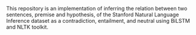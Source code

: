 This repository is an implementation of inferring the relation between two sentences, premise and hypothesis, of the Stanford Natural Language Inference dataset as a contradiction, entailment, and neutral using BiLSTM and NLTK toolkit.

